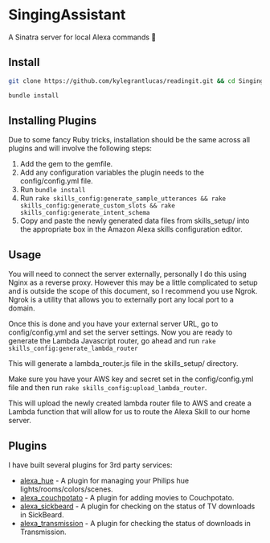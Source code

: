 # SingingAssistant
A Sinatra server for local Alexa commands 🎤

## Install

```bash
git clone https://github.com/kylegrantlucas/readingit.git && cd SingingAssistant
```

```bash
bundle install
```

## Installing Plugins

Due to some fancy Ruby tricks, installation should be the same across all plugins and will involve the following steps:

1. Add the gem to the gemfile.
2. Add any configuration variables the plugin needs to the config/config.yml file.
3. Run ```bundle install```
4. Run ```rake skills_config:generate_sample_utterances && rake skills_config:generate_custom_slots && rake skills_config:generate_intent_schema```
5. Copy and paste the newly generated data files from skills_setup/ into the appropriate box in the Amazon Alexa skills configuration editor.


## Usage

You will need to connect the server externally, personally I do this using Nginx as a reverse proxy.
However this may be a little complicated to setup and is outside the scope of this document, so I recommend you use Ngrok.
Ngrok is a utility that allows you to externally port any local port to a domain.

Once this is done and you have your external server URL, go to config/config.yml and set the server settings.
Now you are ready to generate the Lambda Javascript router, go ahead and run ```rake skills_config:generate_lambda_router ```

This will generate a lambda_router.js file in the skills_setup/ directory.

Make sure you have your AWS key and secret set in the config/config.yml file and then run ```rake skills_config:upload_lambda_router```.

This will upload the newly created lambda router file to AWS and create a Lambda function that will allow for us to route the Alexa Skill to our home server.
## Plugins

I have built several plugins for 3rd party services:

* [alexa_hue](https://github.com/kylegrantlucas/alexa_hue) - A plugin for managing your Philips hue lights/rooms/colors/scenes.
* [alexa_couchpotato](https://github.com/kylegrantlucas/alexa_couchpotato) - A plugin for adding movies to Couchpotato.
* [alexa_sickbeard](https://github.com/kylegrantlucas/alexa_sickbeard) - A plugin for checking on the status of TV downloads in SickBeard.
* [alexa_transmission](https://github.com/kylegrantlucas/alexa_transmission) - A plugin for checking the status of downloads in Transmission.
